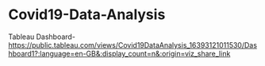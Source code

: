 # Covid19-Data-Analysis

Tableau Dashboard- https://public.tableau.com/views/Covid19DataAnalysis_16393121011530/Dashboard1?:language=en-GB&:display_count=n&:origin=viz_share_link
